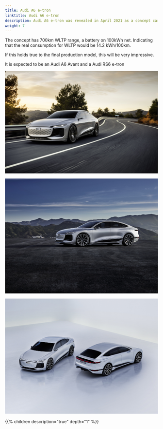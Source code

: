 ```yaml
---
title: Audi A6 e-tron
linktitle: Audi A6 e-tron
description: Audi A6 e-tron was revealed in April 2021 as a concept car. It is expected to have a world premiere in 2023 and will be the fifth all-electric model from Audi. With range up to 700km it will the model with the longest range.
weight: 7
---
```


The concept has 700km WLTP range, a battery on 100kWh net. Indicating that the real consumption for WLTP would be 14.2 kWh/100km.

If this holds true to the final production model, this will be very impressive.

It is expected to be an Audi A6 Avant and a Audi RS6 e-tron 

![A6 e-tron](a6-etron-1.jpg "A6 e-tron concept")

![A6 e-tron](a6-etron-2.jpg "A6 e-tron concept")

![A6 e-tron](a6-etron-3.jpg "A6 e-tron concept")

{{% children description="true" depth="1" %}}
